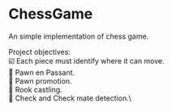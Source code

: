 # ChessGame

An simple implementation of chess game.

Project objectives:\
    :ballot_box_with_check: Each piece must identify where it can move.\
    :black_square_button: Pawn en Passant.\
    :black_square_button: Pawn promotion.\
    :black_square_button: Rook castling.\
    :black_square_button: Check and Check mate detection.\
